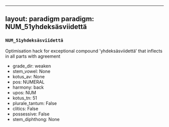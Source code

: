 
---
layout: paradigm
paradigm: NUM_51yhdeksäsviidettä
---
### ` NUM_51yhdeksäsviidettä `

Optimisation hack for exceptional compound ’yhdeksäsviidettä’ that inflects in all parts with agreement
* grade_dir: weaken
* stem_vowel: None
* kotus_av: None
* pos: NUMERAL
* harmony: back
* upos: NUM
* kotus_tn: 51
* plurale_tantum: False
* clitics: False
* possessive: False
* stem_diphthong: None
